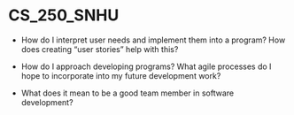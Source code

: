 # CS_250_SNHU

- How do I interpret user needs and implement them into a program? How does creating “user stories” help with this?


- How do I approach developing programs? What agile processes do I hope to incorporate into my future development work?


- What does it mean to be a good team member in software development?
